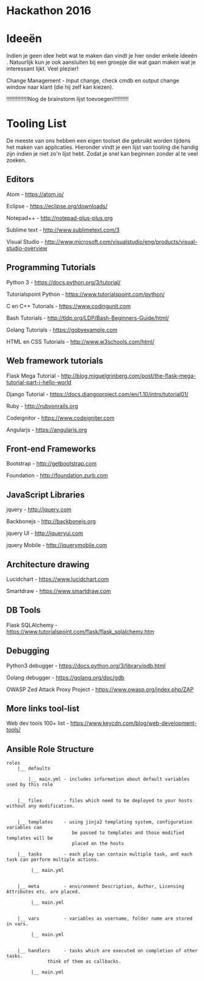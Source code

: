 # Hackathon 2016 

# Ideeën
Indien je geen idee hebt  wat te maken dan vindt je hier onder enkele ideeën . Natuurlijk kun je ook aansluiten bij een groepje die wat gaan maken wat je interessant lijkt. Veel plezier!

Change Management     - Input change, check cmdb en output change window naar klant (die hij zelf kan kiezen).

!!!!!!!!!!!!!!Nog de brainstorm lijst toevoegen!!!!!!!!!!

# Tooling List
De meeste van ons hebben een eigen toolset die gebruikt worden tijdens het maken van applicaties. Hieronder vindt
je een lijst van tooling die handig zijn indien je niet zo'n lijst hebt. Zodat je snel kan beginnen zonder al te
veel zoeken.

## Editors
Atom                            - https://atom.io/

Eclipse                         - https://eclipse.org/downloads/

Notepad++                       - http://notepad-plus-plus.org

Sublime text                    - http://www.sublimetext.com/3

Visual Studio                   - http://www.microsoft.com/visualstudio/eng/products/visual-studio-overview

## Programming Tutorials
Python 3                        - https://docs.python.org/3/tutorial/

Tutorialspoint Python           - https://www.tutorialspoint.com/python/

C en C++ Tutorials              - https://www.codingunit.com

Bash Tutorials                  - http://tldp.org/LDP/Bash-Beginners-Guide/html/

Golang Tutorials                - https://gobyexample.com

HTML en CSS Tutorials           -  http://www.w3schools.com/html/

## Web framework tutorials
Flask Mega Tutorial             - http://blog.miguelgrinberg.com/post/the-flask-mega-tutorial-part-i-hello-world

Django Tutorial                 - https://docs.djangoproject.com/en/1.10/intro/tutorial01/  

Ruby                            - http://rubyonrails.org

Codeignitor                     - https://www.codeigniter.com

Angularjs                       - https://angularjs.org

## Front-end Frameworks
Bootstrap                       - http://getbootstrap.com

Foundation                      - http://foundation.zurb.com

## JavaScript Libraries
jquery                          - http://jquery.com

Backbonejs                      - http://backbonejs.org

jquery UI                       - http://jqueryui.com

jquery Mobile                   - http://jquerymobile.com

##  Architecture  drawing
Lucidchart                      - https://www.lucidchart.com

Smartdraw                       - https://www.smartdraw.com

##  DB Tools
Flask  SQLAlchemy               -  https://www.tutorialspoint.com/flask/flask_sqlalchemy.htm

##  Debugging
Python3  debugger               -  https://docs.python.org/3/library/pdb.html

Golang  debugger                -  https://golang.org/doc/gdb

OWASP Zed Attack Proxy Project  -  https://www.owasp.org/index.php/ZAP


##  More links tool-list
Web dev tools 100+ list          - https://www.keycdn.com/blog/web-development-tools/

## Ansible Role  Structure
    roles
        |__ defaults

            |__ main.yml - includes information about default variables used by this role

    
        |__ files        - files which need to be deployed to your hosts without any modification.

    
        |__ templates    - using jinja2 templating system, configuration variables can
                            be passed to templates and those modified templates will be
                            placed on the hosts

        |__ tasks        - each play can contain multiple task, and each task can perform multiple actions.
    
             |__ main.yml

    
        |__ meta         - environment Description, Author, Licensing Attributes etc. are placed.
    
             |__ main.yml

    
        |__ vars         - variables as username, folder name are stored in vars.
    
             |__ main.yml

    
        |__ handlers     - tasks which are executed on completion of other tasks.
                   think of them as callbacks.
    
             |__ main.yml
